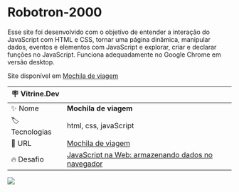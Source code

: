 # Robotron-2000

Esse site foi desenvolvido com o objetivo de entender a interação do JavaScript com HTML e CSS, tornar uma página dinâmica, manipular dados, eventos e elementos com JavaScript e explorar, criar e declarar funções no JavaScript. Funciona adequadamente no Google Chrome em versão desktop.

Site disponível em <a href="https://art169.github.io/Mochila_viagem/">Mochila de viagem</a>

| :placard: Vitrine.Dev |     |
| -------------  | --- |
| :sparkles: Nome        | **Mochila de viagem**
| :label: Tecnologias | html, css, javaScript
| :rocket: URL         | [Mochila de viagem](https://art169.github.io/Mochila_viagem/)
| :fire: Desafio     | [JavaScript na Web: armazenando dados no navegador](https://cursos.alura.com.br/course/javascript-web-armazenando-dados-navegador)

<!-- Inserir imagem com a #vitrinedev ao final do link -->
![](https://i.pinimg.com/750x/12/27/5b/12275b3b52cdc0ecf1f45c31255bc0db.jpg#vitrinedev)
